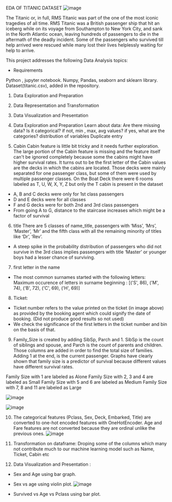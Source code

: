 
EDA OF TITANIC DATASET
![image](https://user-images.githubusercontent.com/111189874/189354057-f3d4d656-3923-4660-809c-4031829563dd.png)









The Titanic or, in full, RMS Titanic was part of the one of the most iconic tragedies of all time. RMS Titanic was a British passenger ship that hit an iceberg while on its voyage from Southampton to New York City, and sank in the North Atlantic ocean, leaving hundreds of passengers to die in the aftermath of the deadly incident. Some of the passengers who survived till help arrived were rescued while many lost their lives helplessly waiting for help to arrive.

This project addresses the following Data Analysis topics:
* Requirements

Python , jupyter notebook.
Numpy, Pandas, seaborn and sklearn library.
Dataset(titanic.csv), added in the repository.

1. Data Exploration and Preparation

2. Data Representation and Transformation

3. Data Visualization and Presentation

4. Data Exploration and Preparation Learn about data: Are there missing data? Is it categorical? if not, min , max, avg values? if yes, what are the categories? distribution of variables Duplicate entry

5. Cabin
Cabin feature is little bit tricky and it needs further exploration. The large portion of the Cabin feature is missing and the feature itself can't be ignored completely because some the cabins might have higher survival rates. It turns out to be the first letter of the Cabin values are the decks in which the cabins are located. Those decks were mainly separated for one passenger class, but some of them were used by multiple passenger classes.
On the Boat Deck there were 6 rooms labeled as T, U, W, X, Y, Z but only the T cabin is present in the dataset
* A, B and C decks were only for 1st class passengers
* D and E decks were for all classes
* F and G decks were for both 2nd and 3rd class passengers
* From going A to G, distance to the staircase increases which might be a factor of survival

6. title
There are 5 classes of name_title, passengers with ‘Miss’, ‘Mrs’, ‘Master’, ‘Mr’ and the fifth class with all the remaining minority of titles like ‘Dr’, ‘Rev’.
* A steep spike in the probability distribution of passengers who did not survive in the 3rd class implies passengers with title ‘Master’ or younger boys had a lesser chance of surviving.

7. first letter in the name
* The most common surnames started with the following letters:
Maximum occurence of letters in surname beginning : [('S', 86), ('M', 74), ('B', 72), ('C', 69), ('H', 69)]

8. Ticket:
* Ticket number refers to the value printed on the ticket (in image above) as provided by the booking agent which could signify the date of booking. (Did not produce good results so not used) 
* We check the significance of the first letters in the ticket number and bin on the basis of that.

9. Family_Size is created by adding SibSp, Parch and 1. SibSp is the count of siblings and spouse, and Parch is the count of parents and children. Those columns are added in order to find the total size of families. Adding 1 at the end, is the current passenger. Graphs have clearly shown that family size is a predictor of survival because different values have different survival rates.

Family Size with 1 are labeled as Alone
Family Size with 2, 3 and 4 are labeled as Small
Family Size with 5 and 6 are labeled as Medium
Family Size with 7, 8 and 11 are labeled as Large


![image](https://user-images.githubusercontent.com/111189874/189106817-73b0ae7b-1e93-4457-be2e-d0fd8bcbdedf.png)



![image](https://user-images.githubusercontent.com/111189874/189106913-e2d19dca-5516-4e08-bc3a-9b41b251f2cf.png)


10. The categorical features (Pclass, Sex, Deck, Embarked, Title) are converted to one-hot encoded features with OneHotEncoder. Age and Fare features are not converted because they are ordinal unlike the previous ones.
![image](https://user-images.githubusercontent.com/111189874/189106132-a4d55293-2b07-42ad-a7f6-415682165cd2.png)


11. Transformation on dataframe: Droping some of the columns which many not contribute much to our machine learning model such as Name, Ticket, Cabin etc

12. Data Visualization and Presentation :
* Sex and Age using bar graph.



* Sex vs age using violin plot.
![image](https://user-images.githubusercontent.com/111189874/189106674-40a893f4-9a08-49d7-8325-3ea2160f0a55.png)



* Survived vs Age vs Pclass using bar plot.
